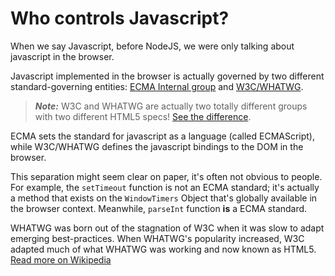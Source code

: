 # Who controls Javascript?

When we say Javascript, before NodeJS, we were only talking about javascript in the browser. 

Javascript implemented in the browser is actually governed by two different standard-governing entities: [ECMA Internal group](http://www.ecma-international.org/ecma-262/5.1) and [W3C\/WHATWG](https://html.spec.whatwg.org/).

> _**Note:**_ W3C and WHATWG are actually two totally different groups with two different HTML5 specs! [See the difference](https://www.w3.org/wiki/HTML/W3C-WHATWG-Differences).

ECMA sets the standard for javascript as a language (called ECMAScript), while W3C/WHATWG defines the javascript bindings to the DOM in the browser.

This separation might seem clear on paper, it's often not obvious to people. For example, the `setTimeout` function is not an ECMA standard; it's actually a method that exists on the `WindowTimers` Object that's globally available in the browser context. Meanwhile, `parseInt` function **is** a ECMA standard.

WHATWG was born out of the stagnation of W3C when it was slow to adapt emerging best-practices.  When WHATWG's popularity increased, W3C adapted much of what WHATWG was working and now known as HTML5. [Read more on Wikipedia](https://en.wikipedia.org/wiki/WHATWG)
